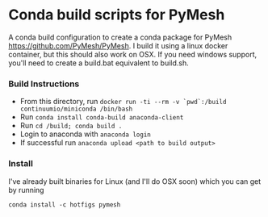 # Conda build scripts for PyMesh

A conda build configuration to create a conda package for PyMesh https://github.com/PyMesh/PyMesh. I build it using a linux docker container, but this should also work on OSX. If you need windows support, you'll need to create a build.bat equivalent to build.sh.


### Build Instructions

* From this directory, run ``docker run -ti --rm -v `pwd`:/build continuumio/miniconda /bin/bash``
* Run `conda install conda-build anaconda-client`
* Run `cd /build; conda build .`
* Login to anaconda with `anaconda login`
* If successful run `anaconda upload <path to build output>`



### Install

I've already built binaries for Linux (and I'll do OSX soon) which you can get by running

`conda install -c hotfigs pymesh`

